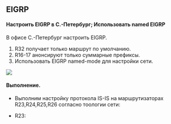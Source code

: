 ## EIGRP

#### Настроить EIGRP в С.-Петербург; Использовать named EIGRP

В офисе С.-Петербург настроить EIGRP.

1. R32 получает только маршрут по умолчанию.
2. R16-17 анонсируют только суммарные префиксы.
3. Использовать EIGRP named-mode для настройки сети.

![](IS-IS.png)

#### Выполнение.

* Выполним настройку протокола IS-IS на маршрутизаторах R23,R24,R25,R26 согласно тоологии сети:

* R23:

```
